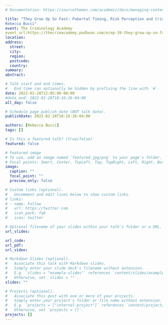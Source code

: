 ```yaml
---
# Documentation: https://sourcethemes.com/academic/docs/managing-content/

title: "They Grow Up So Fast: Pubertal Timing, Risk Perception and Crime with 
Rebecca Bucci"
event: The Criminology Academy  
event_url:https://thecrimacademy.podbean.com/e/ep-39-they-grow-up-so-fast-pubertal-timing-risk-perception-and-crime-with-rebecca-bucci/
location: 
address:
  street:
  city:
  region:
  postcode:
  country:
summary:
abstract:

# Talk start and end times.
#   End time can optionally be hidden by prefixing the line with `#`.
date: 2022-02-28T12:05:00-00:00
#date_end: 2022-02-28T18:16:26-04:00
all_day: false

# Schedule page publish date (NOT talk date).
publishDate: 2022-02-28T18:16:26-04:00

authors: [Rebecca Bucci]
tags: []

# Is this a featured talk? (true/false)
featured: false

# Featured image
# To use, add an image named `featured.jpg/png` to your page's folder. 
# Focal points: Smart, Center, TopLeft, Top, TopRight, Left, Right, BottomLeft, Bottom, BottomRight.
image:
  caption: ""
  focal_point: ""
  preview_only: false

# Custom links (optional).
#   Uncomment and edit lines below to show custom links.
# links:
# - name: Follow
#   url: https://twitter.com
#   icon_pack: fab
#   icon: twitter

# Optional filename of your slides within your talk's folder or a URL.
url_slides:

url_code:
url_pdf:
url_video:

# Markdown Slides (optional).
#   Associate this talk with Markdown slides.
#   Simply enter your slide deck's filename without extension.
#   E.g. `slides = "example-slides"` references `content/slides/example-slides.md`.
#   Otherwise, set `slides = ""`.
slides: ""

# Projects (optional).
#   Associate this post with one or more of your projects.
#   Simply enter your project's folder or file name without extension.
#   E.g. `projects = ["internal-project"]` references `content/project/deep-learning/index.md`.
#   Otherwise, set `projects = []`.
projects: []
---
```

